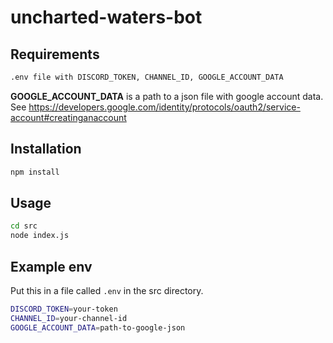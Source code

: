 # uncharted-waters-bot

## Requirements

```bash
.env file with DISCORD_TOKEN, CHANNEL_ID, GOOGLE_ACCOUNT_DATA
```

**GOOGLE_ACCOUNT_DATA** is a path to a json file with google account data. See https://developers.google.com/identity/protocols/oauth2/service-account#creatinganaccount

## Installation

```bash
npm install
```

## Usage

```bash
cd src
node index.js
```

## Example env

Put this in a file called `.env` in the src directory.

```bash
DISCORD_TOKEN=your-token
CHANNEL_ID=your-channel-id
GOOGLE_ACCOUNT_DATA=path-to-google-json
```
